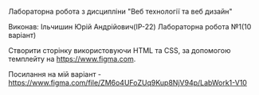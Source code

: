 Лабораторна робота з дисципліни "Веб технології та веб дизайн"

Виконав: Ільчишин Юрій Андрійович(ІР-22)
Лабораторна робота №1(10 варіант)

Створити сторінку використовуючи HTML та CSS, за допомогою темплейту на https://www.figma.com.

Посилання на мій варіант - https://www.figma.com/file/ZM6o4UFoZUq9Kup8NjV94p/LabWork1-V10
